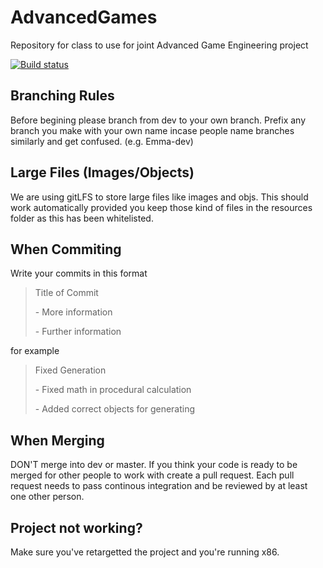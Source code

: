 # AdvancedGames
Repository for class to use for joint Advanced Game Engineering project

[![Build status](https://ci.appveyor.com/api/projects/status/jf9e1m0ctk4fko3t/branch/master?svg=true)](https://ci.appveyor.com/project/40206111/advancedgames/branch/master)

Branching Rules
-
Before begining please branch from dev to your own branch.
Prefix any branch you make with your own name incase people name branches similarly and get confused. (e.g. Emma-dev)

Large Files (Images/Objects)
-
We are using gitLFS to store large files like images and objs. This should work automatically provided you keep those kind of files in the resources folder as this has been whitelisted.

When Commiting
-
Write your commits in this format

> Title of Commit
> 
> \- More information
> 
> \- Further information

for example

> Fixed Generation
> 
> \- Fixed math in procedural calculation
> 
> \- Added correct objects for generating

When Merging
-
DON'T merge into dev or master.
If you think your code is ready to be merged for other people to work with create a pull request.
Each pull request needs to pass continous integration and be reviewed by at least one other person.

Project not working?
-
Make sure you've retargetted the project and you're running x86.
